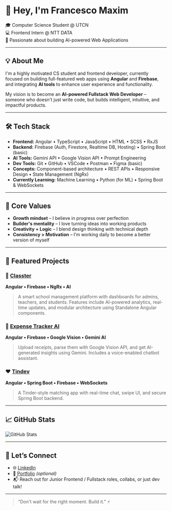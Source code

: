# 👋 Hey, I'm Francesco Maxim

🎓 Computer Science Student @ UTCN  
💻 Frontend Intern @ NTT DATA  
🚀 Passionate about building AI-powered Web Applications

---

## 💡 About Me

I'm a highly motivated CS student and frontend developer, currently focused on building full-featured web apps using **Angular** and **Firebase**, and integrating **AI tools** to enhance user experience and functionality.

My vision is to become an **AI-powered Fullstack Web Developer** – someone who doesn't just write code, but builds intelligent, intuitive, and impactful products.

---

## 🛠️ Tech Stack

- **Frontend:** Angular • TypeScript • JavaScript • HTML • SCSS • RxJS  
- **Backend:** Firebase (Auth, Firestore, Realtime DB, Hosting) • Spring Boot (basic)  
- **AI Tools:** Gemini API • Google Vision API • Prompt Engineering  
- **Dev Tools:** Git • GitHub • VSCode • Postman • Figma (basic)  
- **Concepts:** Component-based architecture • REST APIs • Responsive Design • State Management (NgRx)  
- **Currently Learning:** Machine Learning • Python (for ML) • Spring Boot & WebSockets

---

## 🧠 Core Values

- **Growth mindset** – I believe in progress over perfection  
- **Builder's mentality** – I love turning ideas into working products  
- **Creativity + Logic** – I blend design thinking with technical depth  
- **Consistency > Motivation** – I’m working daily to become a better version of myself  

---

## 📂 Featured Projects

### 🏫 [Classter](https://github.com/username/classter)
**Angular • Firebase • NgRx • AI**
> A smart school management platform with dashboards for admins, teachers, and students. Features include AI-powered analytics, real-time updates, and modular architecture using Standalone Angular components.

### 💸 [Expense Tracker AI](https://github.com/username/expense-tracker-ai)
**Angular • Firebase • Google Vision • Gemini AI**
> Upload receipts, parse them with Google Vision API, and get AI-generated insights using Gemini. Includes a voice-enabled chatbot assistant.

### ❤️ [Tindev](https://github.com/username/tindev)
**Angular • Spring Boot • Firebase • WebSockets**
> A Tinder-style matching app with real-time chat, swipe UI, and secure Spring Boot backend.

---

## 📈 GitHub Stats

![GitHub Stats](https://github-readme-stats.vercel.app/api?username=yourusername&show_icons=true&theme=tokyonight)

---

## 🤝 Let’s Connect

- 🌐 [LinkedIn](https://linkedin.com/in/yourprofile)  
- 📂 [Portfolio](https://yourwebsite.com) *(optional)*  
- 📬 Reach out for Junior Frontend / Fullstack roles, collabs, or just dev talk!

---

> “Don't wait for the right moment. Build it.” ⚡
